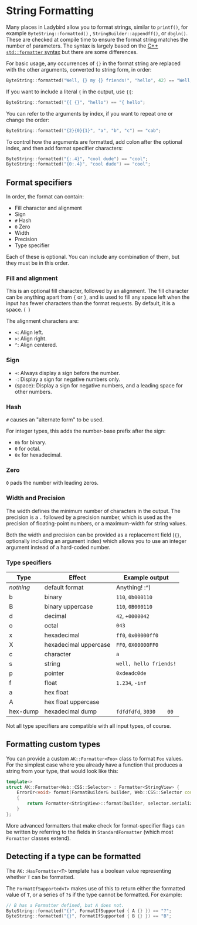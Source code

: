 # String Formatting

Many places in Ladybird allow you to format strings, similar to `printf()`, for example `ByteString::formatted()`
, `StringBuilder::appendff()`, or `dbgln()`. These are checked at compile time to ensure the format string matches the
number of parameters. The syntax is largely based on
the [C++ `std::formatter` syntax](https://en.cppreference.com/w/cpp/utility/format/formatter#Standard_format_specification)
but there are some differences.

For basic usage, any occurrences of `{}` in the format string are replaced with the other arguments, converted to string
form, in order:

```c++
ByteString::formatted("Well, {} my {} friends!", "hello", 42) == "Well, hello my 42 friends!";
```

If you want to include a literal `{` in the output, use `{{`:

```c++
ByteString::formatted("{{ {}", "hello") == "{ hello";
```

You can refer to the arguments by index, if you want to repeat one or change the order:

```c++
ByteString::formatted("{2}{0}{1}", "a", "b", "c") == "cab";
```

To control how the arguments are formatted, add colon after the optional index, and then add format specifier
characters:

```c++
ByteString::formatted("{:.4}", "cool dude") == "cool";
ByteString::formatted("{0:.4}", "cool dude") == "cool";
```

## Format specifiers

In order, the format can contain:

- Fill character and alignment
- Sign
- `#` Hash
- `0` Zero
- Width
- Precision
- Type specifier

Each of these is optional. You can include any combination of them, but they must be in this order.

### Fill and alignment

This is an optional fill character, followed by an alignment. The fill character can be anything apart from `{` or `}`,
and is used to fill any space left when the input has fewer characters than the format requests. By default, it is a
space. (` `)

The alignment characters are:

- `<`: Align left.
- `>`: Align right.
- `^`: Align centered.

### Sign

- `+`: Always display a sign before the number.
- `-`: Display a sign for negative numbers only.
- (space): Display a sign for negative numbers, and a leading space for other numbers.

### Hash

`#` causes an "alternate form" to be used.

For integer types, this adds the number-base prefix after the sign:

- `0b` for binary.
- `0` for octal.
- `0x` for hexadecimal.

### Zero

`0` pads the number with leading zeros.

### Width and Precision

The width defines the minimum number of characters in the output. The precision is a `.` followed by a precision number,
which is used as the precision of floating-point numbers, or a maximum-width for string values.

Both the width and precision can be provided as a replacement field (`{}`, optionally including an argument index) which
allows you to use an integer argument instead of a hard-coded number.

### Type specifiers

| Type      | Effect                | Example output           |
|-----------|-----------------------|--------------------------|
| *nothing* | default format        | Anything! :^)            |
| b         | binary                | `110`, `0b000110`        |
| B         | binary uppercase      | `110`, `0B000110`        |
| d         | decimal               | `42`, `+0000042`         |
| o         | octal                 | `043`                    |
| x         | hexadecimal           | `ff0`, `0x00000ff0`      |
| X         | hexadecimal uppercase | `FF0`, `0X00000FF0`      |
| c         | character             | `a`                      |
| s         | string                | `well, hello friends!`   |
| p         | pointer               | `0xdeadc0de`             |
| f         | float                 | `1.234`, `-inf`          |
| a         | hex float             |                          |
| A         | hex float uppercase   |                          |
| hex-dump  | hexadecimal dump      | `fdfdfdfd`, `3030    00` |

Not all type specifiers are compatible with all input types, of course.

## Formatting custom types

You can provide a custom `AK::Formatter<Foo>` class to format `Foo` values. For the simplest case where you already have
a function that produces a string from your type, that would look like this:

```c++
template<>
struct AK::Formatter<Web::CSS::Selector> : Formatter<StringView> {
    ErrorOr<void> format(FormatBuilder& builder, Web::CSS::Selector const& selector)
    {
        return Formatter<StringView>::format(builder, selector.serialize());
    }
};
```

More advanced formatters that make check for format-specifier flags can be written by referring to the fields
in `StandardFormatter` (which most `Formatter` classes extend).

## Detecting if a type can be formatted

The `AK::HasFormatter<T>` template has a boolean value representing whether `T` can be formatted.

The `FormatIfSupported<T>` makes use of this to return either the formatted value of `T`, or a series of `?`s if the
type cannot be formatted. For example:

```c++
// B has a Formatter defined, but A does not.
ByteString::formatted("{}", FormatIfSupported { A {} }) == "?";
ByteString::formatted("{}", FormatIfSupported { B {} }) == "B";
```
